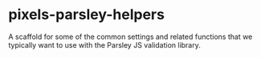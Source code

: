 # pixels-parsley-helpers
A scaffold for some of the common settings and related functions that we typically want to use with the Parsley JS validation library.
